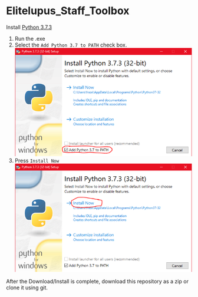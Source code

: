 # Elitelupus_Staff_Toolbox

Install [Python 3.7.3](https://www.python.org/ftp/python/3.7.3/python-3.7.3.exe)

1. Run the .exe 
2. Select the `Add Python 3.7 to PATH` check box. ![Python Add To Path](https://github.com/connorhess/Elitelupus_Staff_Toolbox/blob/main/resources/python_step_2.png "Add to PATH")
3. Press `Install Now` ![Install Now](https://github.com/connorhess/Elitelupus_Staff_Toolbox/blob/main/resources/python_step_3.PNG "Install Now")

After the Download/Install is complete, download this repository as a zip or clone it using git.

